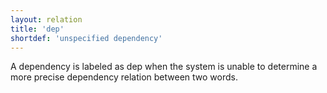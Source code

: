 ```yaml
---
layout: relation
title: 'dep'
shortdef: 'unspecified dependency'
---
```


A dependency is labeled as dep when the system is unable to determine a more precise dependency
relation between two words.
<!-- Interlanguage links updated Út zář 29 20:31:50 CEST 2020 -->
